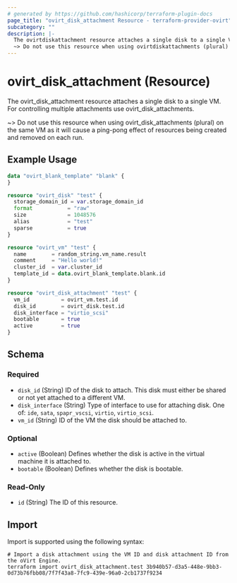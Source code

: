 ```yaml
---
# generated by https://github.com/hashicorp/terraform-plugin-docs
page_title: "ovirt_disk_attachment Resource - terraform-provider-ovirt"
subcategory: ""
description: |-
  The ovirtdiskattachment resource attaches a single disk to a single VM. For controlling multiple attachments use ovirtdiskattachments.
  ~> Do not use this resource when using ovirtdiskattachments (plural) on the same VM as it will cause a ping-pong effect of resources being created and removed on each run.
---
```


# ovirt_disk_attachment (Resource)

The ovirt_disk_attachment resource attaches a single disk to a single VM. For controlling multiple attachments use ovirt_disk_attachments.

~> Do not use this resource when using ovirt_disk_attachments (plural) on the same VM as it will cause a ping-pong effect of resources being created and removed on each run.

## Example Usage

```terraform
data "ovirt_blank_template" "blank" {
}

resource "ovirt_disk" "test" {
  storage_domain_id = var.storage_domain_id
  format           = "raw"
  size             = 1048576
  alias            = "test"
  sparse           = true
}

resource "ovirt_vm" "test" {
  name        = random_string.vm_name.result
  comment     = "Hello world!"
  cluster_id  = var.cluster_id
  template_id = data.ovirt_blank_template.blank.id
}

resource "ovirt_disk_attachment" "test" {
  vm_id          = ovirt_vm.test.id
  disk_id        = ovirt_disk.test.id
  disk_interface = "virtio_scsi"
  bootable       = true
  active         = true
}
```

<!-- schema generated by tfplugindocs -->
## Schema

### Required

- `disk_id` (String) ID of the disk to attach. This disk must either be shared or not yet attached to a different VM.
- `disk_interface` (String) Type of interface to use for attaching disk. One of: `ide`, `sata`, `spapr_vscsi`, `virtio`, `virtio_scsi`.
- `vm_id` (String) ID of the VM the disk should be attached to.

### Optional

- `active` (Boolean) Defines whether the disk is active in the virtual machine it is attached to.
- `bootable` (Boolean) Defines whether the disk is bootable.

### Read-Only

- `id` (String) The ID of this resource.

## Import

Import is supported using the following syntax:

```shell
# Import a disk attachment using the VM ID and disk attachment ID from the oVirt Engine.
terraform import ovirt_disk_attachment.test 3b940b57-d3a5-448e-9bb3-0d73b76fbb08/7f7f43a8-7fc9-439e-96a0-2cb1737f9234
```
